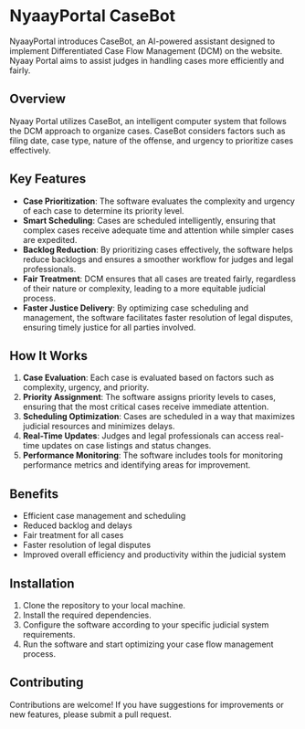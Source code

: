 # NyaayPortal CaseBot

NyaayPortal introduces CaseBot, an AI-powered assistant designed to implement Differentiated Case Flow Management (DCM) on the website. Nyaay Portal aims to assist judges in handling cases more efficiently and fairly.

## Overview
Nyaay Portal utilizes CaseBot, an intelligent computer system that follows the DCM approach to organize cases. CaseBot considers factors such as filing date, case type, nature of the offense, and urgency to prioritize cases effectively.


## Key Features

- **Case Prioritization**: The software evaluates the complexity and urgency of each case to determine its priority level.
- **Smart Scheduling**: Cases are scheduled intelligently, ensuring that complex cases receive adequate time and attention while simpler cases are expedited.
- **Backlog Reduction**: By prioritizing cases effectively, the software helps reduce backlogs and ensures a smoother workflow for judges and legal professionals.
- **Fair Treatment**: DCM ensures that all cases are treated fairly, regardless of their nature or complexity, leading to a more equitable judicial process.
- **Faster Justice Delivery**: By optimizing case scheduling and management, the software facilitates faster resolution of legal disputes, ensuring timely justice for all parties involved.

## How It Works

1. **Case Evaluation**: Each case is evaluated based on factors such as complexity, urgency, and priority.
2. **Priority Assignment**: The software assigns priority levels to cases, ensuring that the most critical cases receive immediate attention.
3. **Scheduling Optimization**: Cases are scheduled in a way that maximizes judicial resources and minimizes delays.
4. **Real-Time Updates**: Judges and legal professionals can access real-time updates on case listings and status changes.
5. **Performance Monitoring**: The software includes tools for monitoring performance metrics and identifying areas for improvement.

## Benefits

- Efficient case management and scheduling
- Reduced backlog and delays
- Fair treatment for all cases
- Faster resolution of legal disputes
- Improved overall efficiency and productivity within the judicial system

## Installation

1. Clone the repository to your local machine.
2. Install the required dependencies.
3. Configure the software according to your specific judicial system requirements.
4. Run the software and start optimizing your case flow management process.

## Contributing

Contributions are welcome! If you have suggestions for improvements or new features, please submit a pull request.


